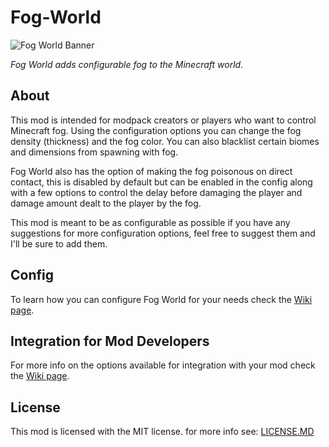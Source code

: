 # Fog-World

![Fog World Banner](https://github.com/Hennamann/Fog-World/blob/master/src/main/resources/fog_tweaker_banner.png?raw=true)

*Fog World adds configurable fog to the Minecraft world.*

## About

This mod is intended for modpack creators or players who want to control Minecraft fog. Using the configuration options you can change the fog density (thickness) and the fog color. You can also blacklist certain biomes and dimensions from spawning with fog. 

Fog World also has the option of making the fog poisonous on direct contact, this is disabled by default but can be enabled in the config along with a few options to control the delay before damaging the player and damage amount dealt to the player by the fog.

This mod is meant to be as configurable as possible if you have any suggestions for more configuration options, feel free to suggest them and I'll be sure to add them.

## Config
To learn how you can configure Fog World for your needs check the [Wiki page](https://github.com/Hennamann/Fog-World/wiki/Getting-Started-with-the-Config-System).

## Integration for Mod Developers
For more info on the options available for integration with your mod check the [Wiki page](https://github.com/Hennamann/Fog-World/wiki/Mod-Integration-for-Developers).

## License
This mod is licensed with the MIT license.
for more info see: [LICENSE.MD](LICENSE.MD)
